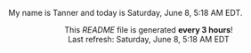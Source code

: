 My name is Tanner and today is Saturday, June 8, 5:18 AM EDT.

<p align="center">This <i>README</i> file is generated <b>every 3 hours</b>!</br>Last refresh: Saturday, June 8, 5:18 AM EDT<br /></p>
